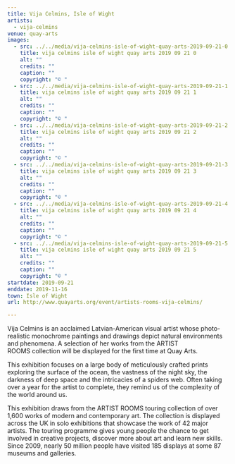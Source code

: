 ```yaml
---
title: Vija Celmins, Isle of Wight
artists:
  - vija-celmins
venue: quay-arts
images:
  - src: ../../media/vija-celmins-isle-of-wight-quay-arts-2019-09-21-0.webp
    title: vija celmins isle of wight quay arts 2019 09 21 0
    alt: ""
    credits: ""
    caption: ""
    copyright: "© "
  - src: ../../media/vija-celmins-isle-of-wight-quay-arts-2019-09-21-1.webp
    title: vija celmins isle of wight quay arts 2019 09 21 1
    alt: ""
    credits: ""
    caption: ""
    copyright: "© "
  - src: ../../media/vija-celmins-isle-of-wight-quay-arts-2019-09-21-2.webp
    title: vija celmins isle of wight quay arts 2019 09 21 2
    alt: ""
    credits: ""
    caption: ""
    copyright: "© "
  - src: ../../media/vija-celmins-isle-of-wight-quay-arts-2019-09-21-3.webp
    title: vija celmins isle of wight quay arts 2019 09 21 3
    alt: ""
    credits: ""
    caption: ""
    copyright: "© "
  - src: ../../media/vija-celmins-isle-of-wight-quay-arts-2019-09-21-4.webp
    title: vija celmins isle of wight quay arts 2019 09 21 4
    alt: ""
    credits: ""
    caption: ""
    copyright: "© "
  - src: ../../media/vija-celmins-isle-of-wight-quay-arts-2019-09-21-5.webp
    title: vija celmins isle of wight quay arts 2019 09 21 5
    alt: ""
    credits: ""
    caption: ""
    copyright: "© "
startdate: 2019-09-21
enddate: 2019-11-16
town: Isle of Wight
url: http://www.quayarts.org/event/artists-rooms-vija-celmins/

---
```


Vija Celmins is an acclaimed Latvian-American visual artist whose photo-realistic monochrome paintings and drawings depict natural environments and phenomena. A selection of her works from the ARTIST ROOMS collection will be displayed for the first time at Quay Arts.

This exhibition focuses on a large body of meticulously crafted prints exploring the surface of the ocean, the vastness of the night sky, the darkness of deep space and the intricacies of a spiders web. Often taking over a year for the artist to complete, they remind us of the complexity of the world around us.

This exhibition draws from the ARTIST ROOMS touring collection of over 1,600 works of modern and contemporary art. The collection is displayed across the UK in solo exhibitions that showcase the work of 42 major artists. The touring programme gives young people the chance to get involved in creative projects, discover more about art and learn new skills. Since 2009, nearly 50 million people have visited 185 displays at some 87 museums and galleries.